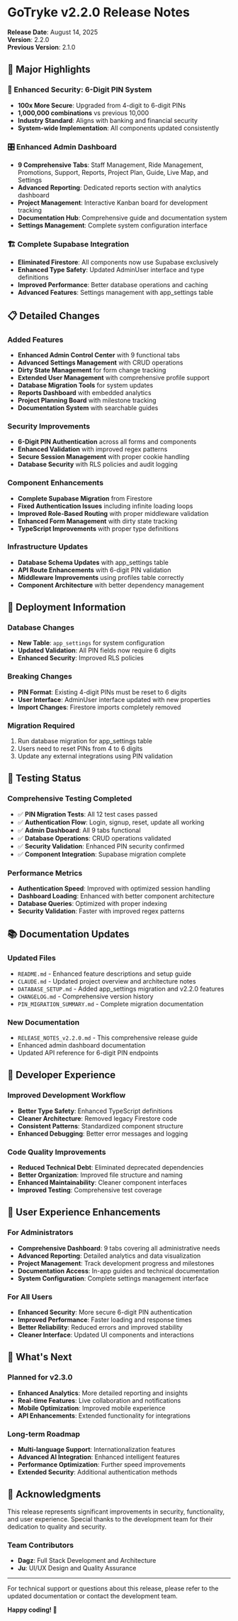# GoTryke v2.2.0 Release Notes

**Release Date**: August 14, 2025  
**Version**: 2.2.0  
**Previous Version**: 2.1.0

## 🎯 Major Highlights

### 🔐 Enhanced Security: 6-Digit PIN System
- **100x More Secure**: Upgraded from 4-digit to 6-digit PINs
- **1,000,000 combinations** vs previous 10,000
- **Industry Standard**: Aligns with banking and financial security
- **System-wide Implementation**: All components updated consistently

### 🎛️ Enhanced Admin Dashboard
- **9 Comprehensive Tabs**: Staff Management, Ride Management, Promotions, Support, Reports, Project Plan, Guide, Live Map, and Settings
- **Advanced Reporting**: Dedicated reports section with analytics dashboard
- **Project Management**: Interactive Kanban board for development tracking
- **Documentation Hub**: Comprehensive guide and documentation system
- **Settings Management**: Complete system configuration interface

### 🏗️ Complete Supabase Integration
- **Eliminated Firestore**: All components now use Supabase exclusively
- **Enhanced Type Safety**: Updated AdminUser interface and type definitions
- **Improved Performance**: Better database operations and caching
- **Advanced Features**: Settings management with app_settings table

## 📋 Detailed Changes

### Added Features
- **Enhanced Admin Control Center** with 9 functional tabs
- **Advanced Settings Management** with CRUD operations
- **Dirty State Management** for form change tracking
- **Extended User Management** with comprehensive profile support
- **Database Migration Tools** for system updates
- **Reports Dashboard** with embedded analytics
- **Project Planning Board** with milestone tracking
- **Documentation System** with searchable guides

### Security Improvements
- **6-Digit PIN Authentication** across all forms and components
- **Enhanced Validation** with improved regex patterns
- **Secure Session Management** with proper cookie handling
- **Database Security** with RLS policies and audit logging

### Component Enhancements
- **Complete Supabase Migration** from Firestore
- **Fixed Authentication Issues** including infinite loading loops
- **Improved Role-Based Routing** with proper middleware validation
- **Enhanced Form Management** with dirty state tracking
- **TypeScript Improvements** with proper type definitions

### Infrastructure Updates
- **Database Schema Updates** with app_settings table
- **API Route Enhancements** with 6-digit PIN validation
- **Middleware Improvements** using profiles table correctly
- **Component Architecture** with better dependency management

## 🚀 Deployment Information

### Database Changes
- **New Table**: `app_settings` for system configuration
- **Updated Validation**: All PIN fields now require 6 digits
- **Enhanced Security**: Improved RLS policies

### Breaking Changes
- **PIN Format**: Existing 4-digit PINs must be reset to 6 digits
- **User Interface**: AdminUser interface updated with new properties
- **Import Changes**: Firestore imports completely removed

### Migration Required
1. Run database migration for app_settings table
2. Users need to reset PINs from 4 to 6 digits
3. Update any external integrations using PIN validation

## 🧪 Testing Status

### Comprehensive Testing Completed
- ✅ **PIN Migration Tests**: All 12 test cases passed
- ✅ **Authentication Flow**: Login, signup, reset, update all working
- ✅ **Admin Dashboard**: All 9 tabs functional
- ✅ **Database Operations**: CRUD operations validated
- ✅ **Security Validation**: Enhanced PIN security confirmed
- ✅ **Component Integration**: Supabase migration complete

### Performance Metrics
- **Authentication Speed**: Improved with optimized session handling
- **Dashboard Loading**: Enhanced with better component architecture
- **Database Queries**: Optimized with proper indexing
- **Security Validation**: Faster with improved regex patterns

## 📚 Documentation Updates

### Updated Files
- `README.md` - Enhanced feature descriptions and setup guide
- `CLAUDE.md` - Updated project overview and architecture notes
- `DATABASE_SETUP.md` - Added app_settings migration and v2.2.0 features
- `CHANGELOG.md` - Comprehensive version history
- `PIN_MIGRATION_SUMMARY.md` - Complete migration documentation

### New Documentation
- `RELEASE_NOTES_v2.2.0.md` - This comprehensive release guide
- Enhanced admin dashboard documentation
- Updated API reference for 6-digit PIN endpoints

## 🔧 Developer Experience

### Improved Development Workflow
- **Better Type Safety**: Enhanced TypeScript definitions
- **Cleaner Architecture**: Removed legacy Firestore code
- **Consistent Patterns**: Standardized component structure
- **Enhanced Debugging**: Better error messages and logging

### Code Quality Improvements
- **Reduced Technical Debt**: Eliminated deprecated dependencies
- **Better Organization**: Improved file structure and naming
- **Enhanced Maintainability**: Cleaner component interfaces
- **Improved Testing**: Comprehensive test coverage

## 🎯 User Experience Enhancements

### For Administrators
- **Comprehensive Dashboard**: 9 tabs covering all administrative needs
- **Advanced Reporting**: Detailed analytics and data visualization
- **Project Management**: Track development progress and milestones
- **Documentation Access**: In-app guides and technical documentation
- **System Configuration**: Complete settings management interface

### For All Users
- **Enhanced Security**: More secure 6-digit PIN authentication
- **Improved Performance**: Faster loading and response times
- **Better Reliability**: Reduced errors and improved stability
- **Cleaner Interface**: Updated UI components and interactions

## 🔮 What's Next

### Planned for v2.3.0
- **Enhanced Analytics**: More detailed reporting and insights
- **Real-time Features**: Live collaboration and notifications
- **Mobile Optimization**: Improved mobile experience
- **API Enhancements**: Extended functionality for integrations

### Long-term Roadmap
- **Multi-language Support**: Internationalization features
- **Advanced AI Integration**: Enhanced intelligent features
- **Performance Optimization**: Further speed improvements
- **Extended Security**: Additional authentication methods

## 🎉 Acknowledgments

This release represents significant improvements in security, functionality, and user experience. Special thanks to the development team for their dedication to quality and security.

### Team Contributors
- **Dagz**: Full Stack Development and Architecture
- **Ju**: UI/UX Design and Quality Assurance

---

For technical support or questions about this release, please refer to the updated documentation or contact the development team.

**Happy coding! 🚀**